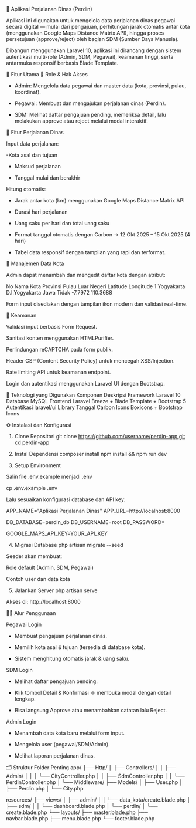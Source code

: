 🧳 Aplikasi Perjalanan Dinas (Perdin)

Aplikasi ini digunakan untuk mengelola data perjalanan dinas pegawai secara digital — mulai dari pengajuan, perhitungan jarak otomatis antar kota (menggunakan Google Maps Distance Matrix API), hingga proses persetujuan (approve/reject) oleh bagian SDM (Sumber Daya Manusia).

Dibangun menggunakan Laravel 10, aplikasi ini dirancang dengan sistem autentikasi multi-role (Admin, SDM, Pegawai), keamanan tinggi, serta antarmuka responsif berbasis Blade Template.

🚀 Fitur Utama
👤 Role & Hak Akses

- Admin: Mengelola data pegawai dan master data (kota, provinsi, pulau, koordinat).

- Pegawai: Membuat dan mengajukan perjalanan dinas (Perdin).

- SDM: Melihat daftar pengajuan pending, memeriksa detail, lalu melakukan approve atau reject melalui modal interaktif.

📍 Fitur Perjalanan Dinas

Input data perjalanan:

-Kota asal dan tujuan

- Maksud perjalanan

- Tanggal mulai dan berakhir

Hitung otomatis:

- Jarak antar kota (km) menggunakan Google Maps Distance Matrix API

- Durasi hari perjalanan

- Uang saku per hari dan total uang saku

- Format tanggal otomatis dengan Carbon → 12 Okt 2025 – 15 Okt 2025 (4 hari)

- Tabel data responsif dengan tampilan yang rapi dan terformat.

🧭 Manajemen Data Kota

Admin dapat menambah dan mengedit daftar kota dengan atribut:

No	Nama Kota	Provinsi	Pulau	Luar Negeri	Latitude	Longitude
1	Yogyakarta	D.I.Yogyakarta Jawa	Tidak	-7.7972	110.3688

Form input disediakan dengan tampilan ikon modern dan validasi real-time.

🧱 Keamanan

Validasi input berbasis Form Request.

Sanitasi konten menggunakan HTMLPurifier.

Perlindungan reCAPTCHA pada form publik.

Header CSP (Content Security Policy) untuk mencegah XSS/Injection.

Rate limiting API untuk keamanan endpoint.

Login dan autentikasi menggunakan Laravel UI dengan Bootstrap.

🧰 Teknologi yang Digunakan
Komponen	Deskripsi
Framework	Laravel 10
Database	MySQL 
Frontend  Laravel Breeze	+ Blade Template + Bootstrap 5
Autentikasi	laravel/ui
Library Tanggal	Carbon
Icons	Boxicons + Bootstrap Icons

⚙️ Instalasi dan Konfigurasi
1. Clone Repositori
git clone https://github.com/username/perdin-app.git
cd perdin-app

2. Instal Dependensi
composer install
npm install && npm run dev

3. Setup Environment

Salin file .env.example menjadi .env

cp .env.example .env


Lalu sesuaikan konfigurasi database dan API key:

APP_NAME="Aplikasi Perjalanan Dinas"
APP_URL=http://localhost:8000

DB_DATABASE=perdin_db
DB_USERNAME=root
DB_PASSWORD=

GOOGLE_MAPS_API_KEY=YOUR_API_KEY

4. Migrasi Database
php artisan migrate --seed


Seeder akan membuat:

Role default (Admin, SDM, Pegawai)

Contoh user dan data kota

5. Jalankan Server
php artisan serve


Akses di: http://localhost:8000

👨‍💼 Alur Penggunaan

Pegawai Login

- Membuat pengajuan perjalanan dinas.

- Memilih kota asal & tujuan (tersedia di database kota).

- Sistem menghitung otomatis jarak & uang saku.


SDM Login

- Melihat daftar pengajuan pending.

- Klik tombol Detail & Konfirmasi → membuka modal dengan detail lengkap.

- Bisa langsung Approve atau menambahkan catatan lalu Reject.


Admin Login

- Menambah data kota baru melalui form input.

- Mengelola user (pegawai/SDM/Admin).

- Melihat laporan perjalanan dinas.

🗂️ Struktur Folder Penting
app/
 ├── Http/
 │   ├── Controllers/
 │   │   ├── Admin/
 │   │   │   └── CityController.php
 │   │   ├── SdmController.php
 │   │   └── PerdinController.php
 │   └── Middleware/
 ├── Models/
 │   ├── User.php
 │   ├── Perdin.php
 │   └── City.php

resources/
 ├── views/
 │   ├── admin/
 │   │   └── data_kota/create.blade.php
 │   ├── sdm/
 │   │   └── dashboard.blade.php
 │   └── perdin/
 │       └── create.blade.php
 └── layouts/
     ├── master.blade.php
     ├── navbar.blade.php
     ├── menu.blade.php
     └── footer.blade.php

